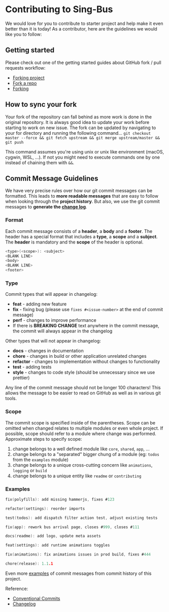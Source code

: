 # Contributing to Sing-Bus

We would love for you to contribute to starter project and help make it even better than it is
today! As a contributor, here are the guidelines we would like you to follow:

## Getting started

Please check out one of the getting started guides about GitHub fork / pull requests workflow:

* [Forking project](https://guides.github.com/activities/forking/)
* [Fork a repo](https://help.github.com/articles/fork-a-repo/)
* [Forking](https://gist.github.com/Chaser324/ce0505fbed06b947d962)

## How to sync your fork

Your fork of the repository can fall behind as more work is done in the original repository.
It is always good idea to update your work before starting to work on new issue.
The fork can be updated by navigating to your for directory and running the following command...
`git checkout master --force && git fetch upstream && git merge upstream/master && git push`

This command assumes you're using unix or unix like environment (macOS, cygwin, WSL, ...).
If not you might need to execute commands one by one instead of chaining them with `&&`.

## Commit Message Guidelines

We have very precise rules over how our git commit messages can be formatted.  This leads to **more
readable messages** that are easy to follow when looking through the **project history**.  But also,
we use the git commit messages to **generate the [change log](https://github.com/ashishsingh4u/sing-bus/blob/master/CHANGELOG.md)**.

### Format

Each commit message consists of a **header**, a **body** and a **footer**.  The header has a special
format that includes a **type**, a **scope** and a **subject**. 
The **header** is mandatory and the **scope** of the header is optional.

``` h
<type>(<scope>): <subject>
<BLANK LINE>
<body>
<BLANK LINE>
<footer>
```

### Type

Commit types that will appear in changelog:

* **feat** - adding new feature
* **fix** - fixing bug (please use `fixes #<issue-number>` at the end of commit message)
* **perf** - changes to improve performance
* If there is **BREAKING CHANGE** text anywhere in the commit message, the commit will always appear in the changelog

Other types that will not appear in changelog:

* **docs** - changes in documentation
* **chore** - changes in build or other application unrelated changes
* **refactor** - changes to implementation without changes to functionality
* **test** - adding tests
* **style** - changes to code style (should be unnecessary since we use prettier)

Any line of the commit message should not be longer 100 characters! This allows the message to be easier
to read on GitHub as well as in various git tools.

### Scope

The commit scope is specified inside of the parentheses. Scope can be omitted when changed
relates to multiple modules or even whole project. If possible, scope should refer to a module where change was performed.
Approximate steps to specify scope:

 1. change belongs to a well defined module like `core`, `shared`, `app`, ...
 2. change belongs to a "separated" bigger chung of a module (eg: `todos` from the `examples` module)
 3. change belongs to a unique cross-cutting concern like `animations`, `logging` or `build`
 4. change belongs to a unique entity like `readme` or `contributing`

### Examples

``` h
fix(polyfills): add missing hammerjs, fixes #123
```

``` h
refactor(settings): reorder imports
```

``` h
test(todos): add dispatch filter action test, adjust existing tests
```

``` h
fix(app): rework bus arrival page, closes #999, closes #111
```

``` h
docs(readme): add logo, update meta assets
```

``` h
feat(settings): add runtime animations toggles
```

``` h
fix(animations): fix animations issues in prod build, fixes #444
```

``` h
chore(release): 1.1.1
```

Even more [examples](https://github.com/ashishsingh4u/sing-bus/commits/master) of commit messages from commit history of this project.

Reference:

* [Conventional Commits](https://www.conventionalcommits.org)
* [Changelog](https://github.com/conventional-changelog/standard-version)
